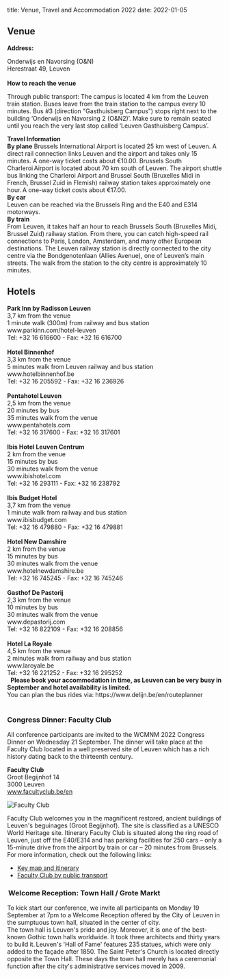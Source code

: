 title: Venue, Travel and Accommodation 2022
date: 2022-01-05

  <h2>Venue</h2>
 

<strong>Address:</strong>  

<div>Onderwijs en Navorsing (O&N)</div> 
<div>Herestraat 49, Leuven</div>
&nbsp;
<div><strong>How to reach the venue</strong></div>

Through public transport: The campus is located 4 km from the Leuven train station. Buses leave from the train station to the campus every 10 minutes. Bus #3 (direction "Gasthuisberg Campus") stops right next to the building ‘Onderwijs en Navorsing 2 (O&N2)’. Make sure to remain seated until you reach the very last stop called ‘Leuven Gasthuisberg Campus’. 
&nbsp;
<div><strong>Travel Information</strong></div>
<strong>By plane</strong> 
Brussels International Airport is located 25 km west of Leuven. A direct rail connection links Leuven and the airport and takes only 15 minutes. A one-way ticket costs about €10.00. 
Brussels South Charleroi Airport is located about 70 km south of Leuven. The airport shuttle bus linking the Charleroi Airport and Brussel South (Bruxelles Midi in French, Brussel Zuid in Flemish) railway station takes approximately one hour. A one-way ticket costs about €17.00. 
<div><strong>By car</strong></div>
Leuven can be reached via the Brussels Ring and the E40 and E314 motorways. 
<div><strong>By train</strong></div>
From Leuven, it takes half an hour to reach Brussels South (Bruxelles Midi, Brussel Zuid) railway station. From there, you can catch high-speed rail connections to Paris, London, Amsterdam, and many other European destinations. 
The Leuven railway station is directly connected to the city centre via the Bondgenotenlaan (Allies Avenue), one of Leuven’s main streets. The walk from the station to the city centre is approximately 10 minutes. 


 
  <h2>Hotels</h2>
    
<div><strong>Park Inn by Radisson Leuven</strong></div>
<div>3,7 km from the venue 
<div>1 minute walk (300m) from railway and bus station 
<div>www.parkinn.com/hotel-leuven 
<div>Tel: +32 16 616600 - Fax: +32 16 616700 
</div> 
&nbsp;
  
<div><strong>Hotel Binnenhof</strong></div>
  <div>3,3 km from the venue</div>
  <div>5 minutes walk from Leuven railway and bus station </div>
  <div>www.hotelbinnenhof.be</div> 
  <div>Tel: +32 16 205592 - Fax: +32 16 236926 </div>
&nbsp;
  
  <div><strong>Pentahotel Leuven </strong></div>
<div>2,5 km from the venue</div> 
<div>20 minutes by bus </div> 
<div>35 minutes walk from the venue </div>
  <div>www.pentahotels.com</div>
  <div>Tel: +32 16 317600 - Fax: +32 16 317601</div> 
&nbsp; 
  <div><strong>Ibis Hotel Leuven Centrum</strong></div>
    <div>2 km from the venue </div>
    <div>15 minutes by bus</div>
    <div>30 minutes walk from the venue</div> 
    <div>www.ibishotel.com</div>
    <div>Tel: +32 16 293111 - Fax: +32 16 238792</div>
&nbsp; 
    <div><strong>Ibis Budget Hotel</strong></div>
    <div>3,7 km from the venue</div>
    <div>1 minute walk from railway and bus station</div> 
    <div>www.ibisbudget.com</div>
    <div>Tel: +32 16 479880 - Fax: +32 16 479881 </div>
&nbsp; 
    <div><strong>Hotel New Damshire</strong></div>  
    <div>2 km from the venue </div>
    <div>15 minutes by bus </div>
    <div>30 minutes walk from the venue</div> 
    <div>www.hotelnewdamshire.be</div> 
    <div>Tel: +32 16 745245 - Fax: +32 16 745246 </div>
&nbsp; 
    <div><strong>Gasthof De Pastorij </strong></div>
    <div>2,3 km from the venue </div>
    <div>10 minutes by bus </div>
    <div>30 minutes walk from the venue </div>
    <div>www.depastorij.com </div>
    <div>Tel: +32 16 822109 - Fax: +32 16 208856 </div>
&nbsp;

   <div><strong>Hotel La Royale</strong></div>  
   <div>4,5 km from the venue </div>
   <div>2 minutes walk from railway and bus station</div> 
   <div>www.laroyale.be </div>
   <div>Tel: +32 16 221252 - Fax: +32 16 295252</div> 
&nbsp;   
<strong>Please book your accommodation in time, as Leuven can be very busy in September and hotel availability is limited.</strong> 
    <div>You can plan the bus rides via: https://www.delijn.be/en/routeplanner  </div>
&nbsp;
  
  <h3>Congress Dinner: Faculty Club </h3>
  
All conference participants are invited to the WCMNM 2022 Congress Dinner on Wednesday 21 September. The dinner will take place at the Faculty Club located in a well preserved site of Leuven which has a rich history dating back to the thirteenth century.  
    <div><strong>Faculty Club </strong></div>
    <div>Groot Begijnhof 14 </div>
    <div>3000 Leuven </div>
    <div><a href="www.facultyclub.be/en">www.facultyclub.be/en</a></div>
    
<img src="/image/Faculty Club.jpg" alt="Faculty Club"/>
    
Faculty Club welcomes you in the magnificent restored, ancient buildings of Leuven's beguinages (Groot Begijnhof). The site is classified as a UNESCO World Heritage site. 
Itinerary 
Faculty Club is situated along the ring road of Leuven, just off the E40/E314 and has parking facilities for 250 cars – only a 15-minute drive from the airport by train or car – 20 minutes from Brussels. 
For more information, check out the following links: 
   <ul>
     <li><a href="https://www.facultyclub.be/wp-content/uploads/2015/09/Toegangsplan-E-2017.pdf">Key map and itinerary</a></li>
     <li><a href="https://www.facultyclub.be/wp-content/uploads/2015/09/Toegangsplan_openbaar-vervoer-E2017.pdf">Faculty Club by public transport</a></li>
   </ul>
    <h3> Welcome Reception: Town Hall / Grote Markt</h3> 
 
To kick start our conference, we invite all participants on Monday 19 September at 7pm to a Welcome Reception offered by the City of Leuven in the sumptuous town hall, situated in the center of city.  
The town hall is Leuven's pride and joy. Moreover, it is one of the best-known Gothic town halls worldwide. It took three architects and thirty years to build it. Leuven's 'Hall of Fame' features 235 statues, which were only added to the façade after 1850. The Saint Peter's Church is located directly opposite the Town Hall. 
These days the town hall merely has a ceremonial function after the city's administrative services moved in 2009. 
 
